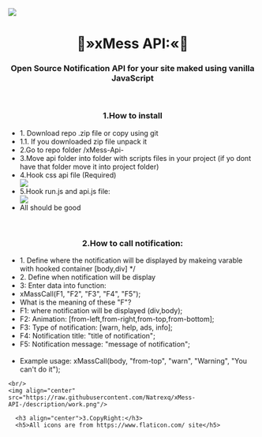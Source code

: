   <img align="center" src="https://raw.githubusercontent.com/Natrexq/xMess-API-/description/work.png"/>
  <h1 align="center">
  💬»xMess API:«💬
  </h1>
   <h3 align="center">Open Source Notification API for your site maked using vanilla JavaScript  </h3>
   <br/>
      <h3 align="center">1.How to install</h3>
      <ul>
      <li>1. Download repo .zip file or copy using git</li>
        <li>1.1. If you downloaded zip file unpack it</li>
        <li>2.Go to repo folder /xMess-Api-</li>
      <li>3.Move api folder into folder with scripts files in your project (if yo dont have that folder move it into project folder)</li>
      <li>4.Hook css api file (Required)</li>
  <img src="https://raw.githubusercontent.com/Natrexq/xMess-API-/description/import_css.png"/>
      <li>5.Hook run.js and api.js file:</li>
  <img src="https://raw.githubusercontent.com/Natrexq/xMess-API-/description/import_js.png"/>
  <li>All should be good</li>
      </ul>
        <br/>
      <h3 align="center">2.How to call notification:</h3>
      <ul>
  <li>1. Define where the notification will be displayed by makeing varable with hooked container [body,div] */</li>
   <li>2. Define when notification will be display </li>
   <li>3: Enter data into function:</li>
   <li>xMassCall(F1, "F2", "F3", "F4", "F5");</li>
     <li>What is the meaning of these "F"?</li>
     <li>F1:  where notification will be displayed (div,body);</li>
   <li>F2:  Animation: [from-left,from-right,from-top,from-bottom];</li>
   <li>F3:  Type of notification: [warn, help, ads, info];</li>
   <li>F4:  Notification title: "title of notification";</li>
   <li>F5:  Notification message: "message of notification";</li>
    <br/>
  <li>Example usage: xMassCall(body, "from-top", "warn", "Warning", "You can't do it");</li>
    </ul>
    
    <br/>
    <img align="center" src="https://raw.githubusercontent.com/Natrexq/xMess-API-/description/work.png"/>
    
      <h3 align="center">3.CopyRight:</h3>
      <h5>All icons are from https://www.flaticon.com/ site</h5>
    
